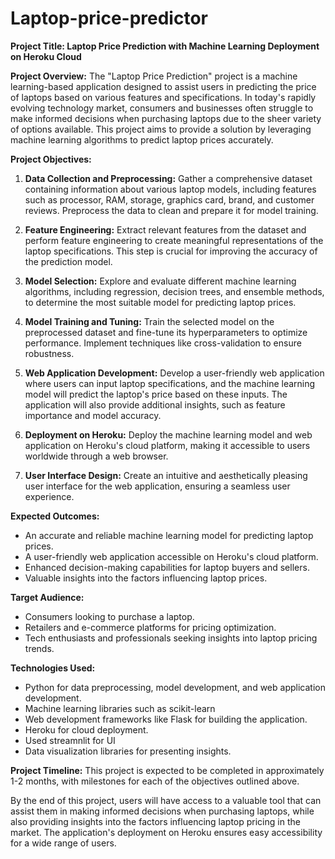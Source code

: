 # Laptop-price-predictor

**Project Title: Laptop Price Prediction with Machine Learning Deployment on Heroku Cloud**

**Project Overview:**
The "Laptop Price Prediction" project is a machine learning-based application designed to assist users in predicting the price of laptops based on various features and specifications. In today's rapidly evolving technology market, consumers and businesses often struggle to make informed decisions when purchasing laptops due to the sheer variety of options available. This project aims to provide a solution by leveraging machine learning algorithms to predict laptop prices accurately.

**Project Objectives:**

1. **Data Collection and Preprocessing:** Gather a comprehensive dataset containing information about various laptop models, including features such as processor, RAM, storage, graphics card, brand, and customer reviews. Preprocess the data to clean and prepare it for model training.

2. **Feature Engineering:** Extract relevant features from the dataset and perform feature engineering to create meaningful representations of the laptop specifications. This step is crucial for improving the accuracy of the prediction model.

3. **Model Selection:** Explore and evaluate different machine learning algorithms, including regression, decision trees, and ensemble methods, to determine the most suitable model for predicting laptop prices.

4. **Model Training and Tuning:** Train the selected model on the preprocessed dataset and fine-tune its hyperparameters to optimize performance. Implement techniques like cross-validation to ensure robustness.

5. **Web Application Development:** Develop a user-friendly web application where users can input laptop specifications, and the machine learning model will predict the laptop's price based on these inputs. The application will also provide additional insights, such as feature importance and model accuracy.

6. **Deployment on Heroku:** Deploy the machine learning model and web application on Heroku's cloud platform, making it accessible to users worldwide through a web browser.

7. **User Interface Design:** Create an intuitive and aesthetically pleasing user interface for the web application, ensuring a seamless user experience.


**Expected Outcomes:**
- An accurate and reliable machine learning model for predicting laptop prices.
- A user-friendly web application accessible on Heroku's cloud platform.
- Enhanced decision-making capabilities for laptop buyers and sellers.
- Valuable insights into the factors influencing laptop prices.

**Target Audience:**
- Consumers looking to purchase a laptop.
- Retailers and e-commerce platforms for pricing optimization.
- Tech enthusiasts and professionals seeking insights into laptop pricing trends.

**Technologies Used:**
- Python for data preprocessing, model development, and web application development.
- Machine learning libraries such as scikit-learn 
- Web development frameworks like Flask for building the application.
- Heroku for cloud deployment.
- Used streamnlit for UI 
- Data visualization libraries for presenting insights.

**Project Timeline:**
This project is expected to be completed in approximately 1-2 months, with milestones for each of the objectives outlined above.

By the end of this project, users will have access to a valuable tool that can assist them in making informed decisions when purchasing laptops, while also providing insights into the factors influencing laptop pricing in the market. The application's deployment on Heroku ensures easy accessibility for a wide range of users.
